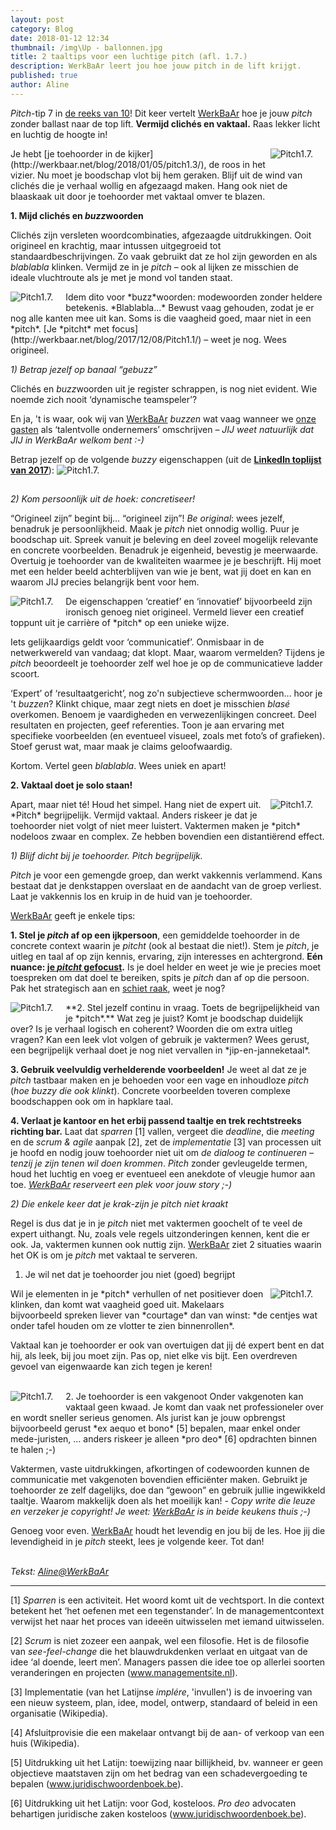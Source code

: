 ```yaml
---
layout: post
category: Blog
date: 2018-01-12 12:34
thumbnail: /img\Up - ballonnen.jpg
title: 2 taaltips voor een luchtige pitch (afl. 1.7.)
description: WerkBaAr leert jou hoe jouw pitch in de lift krijgt.
published: true
author: Aline
---
```


*Pitch*-tip 7 in [de reeks van 10](http://werkbaar.net/blog/2017/12/01/pitch1.0/)! Dit keer vertelt [WerkBaAr](www.werkbaar.net) hoe je jouw *pitch* zonder ballast naar de top lift. **Vermijd clichés en vaktaal.** Raas lekker licht en luchtig de hoogte in!

<img alt="Pitch1.7." class="img-responsive" style="float: right;margin:0 20px 15px 0" src="/img\Up.jpg">
Je hebt [je toehoorder in de kijker](http://werkbaar.net/blog/2018/01/05/pitch1.3/), de roos in het vizier. Nu moet je boodschap vlot bij hem geraken. Blijf uit de wind van clichés die je verhaal wollig en afgezaagd maken. Hang ook niet de blaaskaak uit door je toehoorder met vaktaal omver te blazen.

**1. Mijd clichés en *buzz*woorden** 

Clichés zijn versleten woordcombinaties, afgezaagde uitdrukkingen. Ooit origineel en krachtig, maar intussen uitgegroeid tot standaardbeschrijvingen. Zo vaak gebruikt dat ze hol zijn geworden en als *blablabla* klinken. Vermijd ze in je *pitch* – ook al lijken ze misschien de ideale vluchtroute als je met je mond vol tanden staat.

<img alt="Pitch1.7." class="img-responsive" style="float: left;margin:0 20px 15px 0" src="/img\Blablabla Muppets (kleiner).png">
Idem dito voor *buzz*woorden: modewoorden zonder heldere betekenis. *Blablabla...* Bewust vaag gehouden, zodat je er nog alle kanten mee uit kan. Soms is die vaagheid goed, maar niet in een *pitch*. [Je *pitcht* met focus](http://werkbaar.net/blog/2017/12/08/Pitch1.1/) – weet je nog. Wees origineel.

*1) Betrap jezelf op banaal “gebuzz”*

Clichés en *buzz*woorden uit je register schrappen, is nog niet evident. Wie noemde zich nooit ‘dynamische teamspeler’?

En ja, 't is waar, ook wij van [WerkBaAr](http://werkbaar.net/) *buzzen* wat vaag wanneer we [onze gasten](http://werkbaar.net/#gasten) als ‘talentvolle ondernemers’ omschrijven – *JIJ weet natuurlijk dat JIJ in WerkBaAr welkom bent :-)*

Betrap jezelf op de volgende *buzzy* eigenschappen (uit de **[LinkedIn toplijst van 2017](https://blog.linkedin.com/2017/january/25/better-than-buzzwords-2017-is-the-year-to-start-showing-it-linkedin)**):
<img alt="Pitch1.7." class="img-responsive" style="float: middle;margin:0 20px 15px 0" src="/img\LinkedIn toplijst buzzwoorden 2017.PNG">

*2) Kom persoonlijk uit de hoek: concretiseer!*

“Origineel zijn” begint bij... “origineel zijn”! *Be original*: wees jezelf, benadruk je persoonlijkheid. Maak je *pitch* niet onnodig wollig. Puur je boodschap uit. Spreek vanuit je beleving en deel zoveel mogelijk relevante en concrete voorbeelden. Benadruk je eigenheid, bevestig je meerwaarde. Overtuig je toehoorder van de kwaliteiten waarmee je je beschrijft. Hij moet met een helder beeld achterblijven van wie je bent, wat jij doet en kan en waarom JIJ precies belangrijk bent voor hem.

<img alt="Pitch1.7." class="img-responsive" style="float: left;margin:0 20px 15px 0" src="/img\Chip & Dale talk.jpg">
De eigenschappen ‘creatief’ en ‘innovatief’ bijvoorbeeld zijn ironisch genoeg niet origineel. Vermeld liever een creatief toppunt uit je carrière of *pitch* op een unieke wijze.

Iets gelijkaardigs geldt voor ‘communicatief’. Onmisbaar in de netwerkwereld van vandaag; dat klopt. Maar, waarom vermelden? Tijdens je *pitch* beoordeelt je toehoorder zelf wel hoe je op de communicatieve ladder scoort.

‘Expert’ of ‘resultaatgericht’, nog zo'n subjectieve schermwoorden… hoor je 't *buzzen*? Klinkt chique, maar zegt niets en doet je misschien *blasé* overkomen. Benoem je vaardigheden en verwezenlijkingen concreet. Deel resultaten en projecten, geef referenties. Toon je aan ervaring met specifieke voorbeelden (en eventueel visueel, zoals met foto’s of grafieken). Stoef gerust wat, maar maak je claims geloofwaardig.

Kortom. Vertel geen *blablabla*. Wees uniek en apart!

**2. Vaktaal doet je solo staan!**

<img alt="Pitch1.7." class="img-responsive" style="float: right;margin:0 20px 15px 0" src="/img\Brilsmurf.png">
Apart, maar niet té! Houd het simpel. Hang niet de expert uit. *Pitch* begrijpelijk. Vermijd vaktaal. Anders riskeer je dat je toehoorder niet volgt of niet meer luistert. Vaktermen maken je *pitch* nodeloos zwaar en complex. Ze hebben bovendien een distantiërend effect.

*1) Blijf dicht bij je toehoorder. Pitch begrijpelijk.*

*Pitch* je voor een gemengde groep, dan werkt vakkennis verlammend. Kans bestaat dat je denkstappen overslaat en de aandacht van de groep verliest. Laat je vakkennis los en kruip in de huid van je toehoorder.

[WerkBaAr](http://werkbaar.net/) geeft je enkele tips:

**1. Stel je *pitch* af op een ijkpersoon**, een gemiddelde toehoorder in de concrete context waarin je *pitcht* (ook al bestaat die niet!). Stem je *pitch*, je uitleg en taal af op zijn kennis, ervaring, zijn interesses en achtergrond. **Eén nuance: [je *pitcht* gefocust](http://werkbaar.net/blog/2017/12/08/Pitch1.1/).** Is je doel helder en weet je wie je precies moet toespreken om dat doel te bereiken, spits je *pitch* dan af op die persoon. Pak het strategisch aan en [schiet raak](http://werkbaar.net/blog/2018/01/05/pitch1.3/), weet je nog?

<img alt="Pitch1.7." class="img-responsive" style="float: left;margin:0 20px 15px 0" src="/img\Jip-en-janneke-taal.jpg">
**2. Stel jezelf continu in vraag. Toets de begrijpelijkheid van je *pitch*.** Wat zeg je juist? Komt je boodschap duidelijk over? Is je verhaal logisch en coherent? Woorden die om extra uitleg vragen? Kan een leek vlot volgen of gebruik je vaktermen? Wees gerust, een begrijpelijk verhaal doet je nog niet vervallen in *jip-en-janneketaal*.

**3. Gebruik veelvuldig verhelderende voorbeelden!** Je weet al dat ze je *pitch* tastbaar maken en je behoeden voor een vage en inhoudloze *pitch* (*hoe buzzy die ook klinkt*). Concrete voorbeelden toveren complexe boodschappen ook om in hapklare taal.

**4. Verlaat je kantoor en het erbij passend taaltje en trek rechtstreeks richting bar.** Laat dat *sparren* [1] vallen, vergeet die *deadline*, die *meeting* en de *scrum & agile* aanpak [2], zet de *implementatie* [3] van processen uit je hoofd en nodig jouw toehoorder niet uit om *de dialoog te continueren* – *tenzij je zijn tenen wil doen krommen*. *Pitch* zonder gevleugelde termen, houd het luchtig en voeg er eventueel een anekdote of vleugje humor aan toe. *[WerkBaAr](http://werkbaar.net/) reserveert een plek voor jouw story ;-)*

*2) Die enkele keer dat je krak-zijn je pitch niet kraakt*

Regel is dus dat je in je *pitch* niet met vaktermen goochelt of te veel de expert uithangt. Nu, zoals vele regels uitzonderingen kennen, kent die er ook. Ja, vaktermen kunnen ook nuttig zijn. [WerkBaAr](http://werkbaar.net/) ziet 2 situaties waarin het OK is om je *pitch* met vaktaal te serveren.

1. Je wil net dat je toehoorder jou niet (goed) begrijpt 

<img alt="Pitch1.7." class="img-responsive" style="float: right;margin:0 20px 15px 0" src="/img\Homer Simpson - complicated.jpg">
Wil je elementen in je *pitch* verhullen of net positiever doen klinken, dan komt wat vaagheid goed uit. Makelaars bijvoorbeeld spreken liever van *courtage* dan van winst: *de centjes wat onder tafel houden om ze vlotter te zien binnenrollen*. 

Vaktaal kan je toehoorder er ook van overtuigen dat jij dé expert bent en dat hij, als leek, bij jou moet zijn. Pas op, niet elke vis bijt. Een overdreven gevoel van eigenwaarde kan zich tegen je keren!

<br>
2. Je toehoorder is een vakgenoot

<img alt="Pitch1.7." class="img-responsive" style="float: left;margin:0 20px 15px 0" src="/img\Jansen en Jansen - Kuifje.jpg">
Onder vakgenoten kan vaktaal geen kwaad. Je komt dan vaak net professioneler over en wordt sneller serieus genomen. Als jurist kan je jouw opbrengst bijvoorbeeld gerust *ex aequo et bono* [5] bepalen, maar enkel onder mede-juristen, … anders riskeer je alleen *pro deo* [6] opdrachten binnen te halen ;-)

Vaktermen, vaste uitdrukkingen, afkortingen of codewoorden kunnen de communicatie met vakgenoten bovendien efficiënter maken. Gebruikt je toehoorder ze zelf dagelijks, doe dan “gewoon” en gebruik jullie ingewikkeld taaltje. Waarom makkelijk doen als het moeilijk kan! - *Copy write die leuze en verzeker je copyright! Je weet: [WerkBaAr](http://werkbaar.net/) is in beide keukens thuis ;-)*

Genoeg voor even. [WerkBaAr](http://werkbaar.net/) houdt het levendig en jou bij de les. Hoe jij die levendigheid in je *pitch* steekt, lees je volgende keer. Tot dan!

<br> *Tekst: [Aline@WerkBaAr](http://werkbaar.net/#gastvrouw)*

---

[1] *Sparren* is een activiteit. Het woord komt uit de vechtsport. In die context betekent het ‘het oefenen met een tegenstander’. In de managementcontext verwijst het naar het proces van ideeën uitwisselen met iemand uitwisselen.

[2] *Scrum* is niet zozeer een aanpak, wel een filosofie. Het is de filosofie van *see-feel-change* die het blauwdrukdenken verlaat en uitgaat van de idee ‘al doende, leert men’. Managers passen die idee toe op allerlei soorten veranderingen en projecten (www.managementsite.nl).

[3] Implementatie (van het Latijnse *implére*, 'invullen') is de invoering van een nieuw systeem, plan, idee, model, ontwerp, standaard of beleid in een organisatie (Wikipedia).

[4] Afsluitprovisie die een makelaar ontvangt bij de aan- of verkoop van een huis (Wikipedia).

[5] Uitdrukking uit het Latijn: toewijzing naar billijkheid, bv. wanneer er geen objectieve maatstaven zijn om het bedrag van een schadevergoeding te bepalen (www.juridischwoordenboek.be).

[6] Uitdrukking uit het Latijn: voor God, kosteloos. *Pro deo* advocaten behartigen juridische zaken kosteloos (www.juridischwoordenboek.be).
